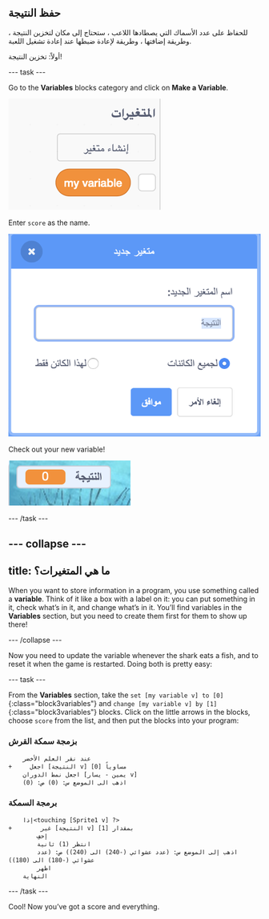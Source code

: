 ## حفظ النتيجة

للحفاظ على عدد الأسماك التي يصطادها اللاعب ، ستحتاج إلى مكان لتخزين النتيجة ، وطريقة إضافتها ، وطريقة لإعادة ضبطها عند إعادة تشغيل اللعبة.

أولاً: تخزين النتيجة!

\--- task \---

Go to the **Variables** blocks category and click on **Make a Variable**.

![](images/catch5.png)

Enter `score` as the name.

![](images/catch6.png)

Check out your new variable!

![The Score variable is displayed on the stage](images/scoreVariableStage.png)

\--- /task \---

## \--- collapse \---

## title: ما هي المتغيرات؟

When you want to store information in a program, you use something called a **variable**. Think of it like a box with a label on it: you can put something in it, check what’s in it, and change what’s in it. You’ll find variables in the **Variables** section, but you need to create them first for them to show up there!

\--- /collapse \---

Now you need to update the variable whenever the shark eats a fish, and to reset it when the game is restarted. Doing both is pretty easy:

\--- task \---

From the **Variables** section, take the `set [my variable v] to [0]`{:class="block3variables"} and `change [my variable v] by [1]`{:class="block3variables"} blocks. Click on the little arrows in the blocks, choose `score` from the list, and then put the blocks into your program:

### بزمجة سمكة القرش

```blocks3
    عند نقر العلم الأخضر
+     اجعل [النتيجة v] مساوياً [0]
    اجعل نمط الدوران [يمين - يسار v]
    اذهب الى الموضع س: (0) ص: (0)
```

### برمجة السمكة

```blocks3
    إذا<touching [Sprite1 v] ?>
+        غير [النتيجة v] بمقدار [1]
        إخفِ
        انتظر (1) ثانية 
        اذهب إلى الموضع س: (عدد عشوائي (-240) الى (240)) ص: (عدد عشوائي (-180) الى (180))
        اظهر
    النهاية
```

\--- /task \---

Cool! Now you’ve got a score and everything.